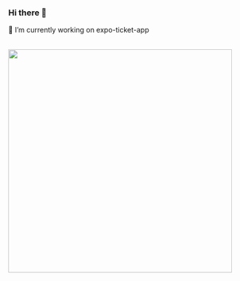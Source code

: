 ### Hi there 👋

🔭   I’m currently working on expo-ticket-app
<br />
<br />

<img src="http://i.imgur.com/0NJKoKw.gif" width=450 />



